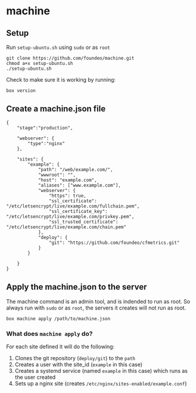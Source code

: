 # machine

## Setup

Run `setup-ubuntu.sh` using `sudo` or as `root`

    git clone https://github.com/foundeo/machine.git
    chmod a+x setup-ubuntu.sh
    ./setup-ubuntu.sh

Check to make sure it is working by running:

    box version

## Create a machine.json file

    {
        "stage":"production",

        "webserver": {
            "type":"nginx"
        },

        "sites": {
            "example": {
                "path": "/web/example.com/",
                "wwwroot": "",
                "host": "example.com",
                "aliases": ["www.example.com"],
                "webserver": {
                    "https": true,
                    "ssl_certificate": "/etc/letsencrypt/live/example.com/fullchain.pem",
                    "ssl_certificate_key": "/etc/letsencrypt/live/example.com/privkey.pem",
                    "ssl_trusted_certificate": "/etc/letsencrypt/live/example.com/chain.pem"
                },
                "deploy": {
                    "git": "https://github.com/foundeo/cfmetrics.git"
                }
            }
            
        }
    }

## Apply the machine.json to the server

The machine command is an admin tool, and is indended to run as root. So always run with `sudo` or as `root`, the servers it creates will not run as root.

    box machine apply /path/to/machine.json

### What does `machine apply` do?

For each site defined it will do the following:

1) Clones the git repository (`deploy/git`) to the `path`
2) Creates a user with the site_id (`example` in this case)
3) Creates a systemd service (named `example` in this case) which runs as the user created
4) Sets up a nginx site (creates `/etc/nginx/sites-enabled/example.conf`)
